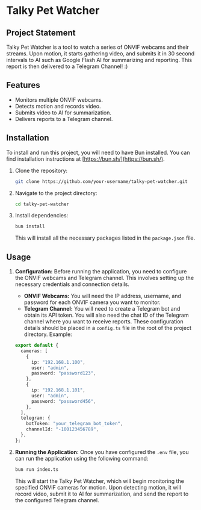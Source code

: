 # Talky Pet Watcher

## Project Statement

Talky Pet Watcher is a tool to watch a series of ONVIF webcams and their streams. Upon motion, it starts gathering video, and submits it in 30 second intervals to AI such as Google Flash AI for summarizing and reporting. This report is then delivered to a Telegram Channel! :)

## Features

*   Monitors multiple ONVIF webcams.
*   Detects motion and records video.
*   Submits video to AI for summarization.
*   Delivers reports to a Telegram channel.

## Installation

To install and run this project, you will need to have Bun installed. You can find installation instructions at [https://bun.sh/](https://bun.sh/).

1.  Clone the repository:

    ```bash
    git clone https://github.com/your-username/talky-pet-watcher.git
    ```
2.  Navigate to the project directory:

    ```bash
    cd talky-pet-watcher
    ```
3.  Install dependencies:

    ```bash
    bun install
    ```
    This will install all the necessary packages listed in the `package.json` file.

## Usage

1.  **Configuration:**
    Before running the application, you need to configure the ONVIF webcams and Telegram channel. This involves setting up the necessary credentials and connection details.
    *   **ONVIF Webcams:** You will need the IP address, username, and password for each ONVIF camera you want to monitor.
    *   **Telegram Channel:** You will need to create a Telegram bot and obtain its API token. You will also need the chat ID of the Telegram channel where you want to receive reports.
    These configuration details should be placed in a `config.ts` file in the root of the project directory. Example:

    ```typescript
    export default {
      cameras: [
        {
          ip: "192.168.1.100",
          user: "admin",
          password: "password123",
        },
        {
          ip: "192.168.1.101",
          user: "admin",
          password: "password456",
        },
      ],
      telegram: {
        botToken: "your_telegram_bot_token",
        channelId: "-100123456789",
      },
    };
    ```

2.  **Running the Application:**
    Once you have configured the `.env` file, you can run the application using the following command:

    ```bash
    bun run index.ts
    ```
    This will start the Talky Pet Watcher, which will begin monitoring the specified ONVIF cameras for motion. Upon detecting motion, it will record video, submit it to AI for summarization, and send the report to the configured Telegram channel.

